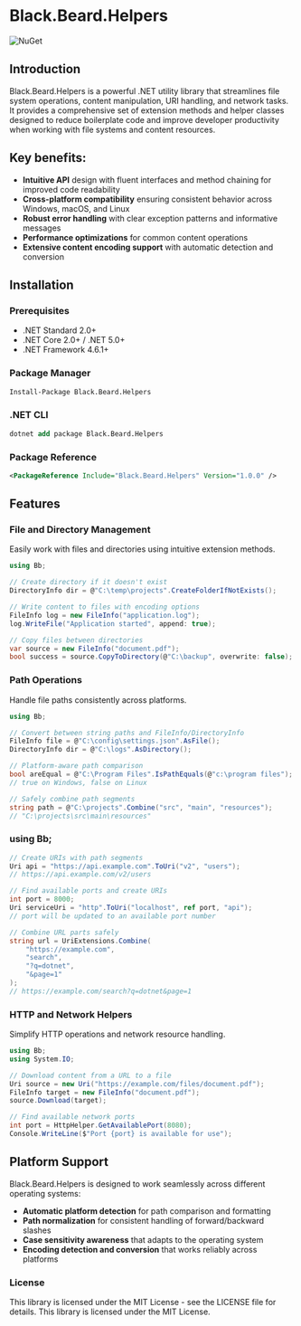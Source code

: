 # Black.Beard.Helpers


![NuGet](https://img.shields.io/nuget/v/Black.Beard.Helpers.svg)

## Introduction
Black.Beard.Helpers is a powerful .NET utility library that streamlines file system operations, content manipulation, URI handling, and network tasks. It provides a comprehensive set of extension methods and helper classes designed to reduce boilerplate code and improve developer productivity when working with file systems and content resources.

## Key benefits:
- **Intuitive API** design with fluent interfaces and method chaining for improved code readability
- **Cross-platform compatibility** ensuring consistent behavior across Windows, macOS, and Linux
- **Robust error handling** with clear exception patterns and informative messages
- **Performance optimizations** for common content operations
- **Extensive content encoding support** with automatic detection and conversion

## Installation

### Prerequisites
- .NET Standard 2.0+
- .NET Core 2.0+ / .NET 5.0+
- .NET Framework 4.6.1+

### Package Manager
```ps
Install-Package Black.Beard.Helpers
```
### .NET CLI
```ps
dotnet add package Black.Beard.Helpers
```

### Package Reference
```xml
<PackageReference Include="Black.Beard.Helpers" Version="1.0.0" />
```

## Features

### File and Directory Management
Easily work with files and directories using intuitive extension methods.
```csharp
using Bb;

// Create directory if it doesn't exist
DirectoryInfo dir = @"C:\temp\projects".CreateFolderIfNotExists();

// Write content to files with encoding options
FileInfo log = new FileInfo("application.log");
log.WriteFile("Application started", append: true);

// Copy files between directories
var source = new FileInfo("document.pdf");
bool success = source.CopyToDirectory(@"C:\backup", overwrite: false);
```


### Path Operations
Handle file paths consistently across platforms.
```csharp
using Bb;

// Convert between string paths and FileInfo/DirectoryInfo
FileInfo file = @"C:\config\settings.json".AsFile();
DirectoryInfo dir = @"C:\logs".AsDirectory();

// Platform-aware path comparison
bool areEqual = @"C:\Program Files".IsPathEquals(@"c:\program files");
// true on Windows, false on Linux

// Safely combine path segments
string path = @"C:\projects".Combine("src", "main", "resources");
// "C:\projects\src\main\resources"
```


### using Bb;
```csharp
// Create URIs with path segments
Uri api = "https://api.example.com".ToUri("v2", "users");
// https://api.example.com/v2/users

// Find available ports and create URIs
int port = 8000;
Uri serviceUri = "http".ToUri("localhost", ref port, "api");
// port will be updated to an available port number

// Combine URL parts safely
string url = UriExtensions.Combine(
    "https://example.com", 
    "search", 
    "?q=dotnet", 
    "&page=1"
);
// https://example.com/search?q=dotnet&page=1

```



### HTTP and Network Helpers
Simplify HTTP operations and network resource handling.
```csharp
using Bb;
using System.IO;

// Download content from a URL to a file
Uri source = new Uri("https://example.com/files/document.pdf");
FileInfo target = new FileInfo("document.pdf");
source.Download(target);

// Find available network ports
int port = HttpHelper.GetAvailablePort(8080);
Console.WriteLine($"Port {port} is available for use");
```


## Platform Support
Black.Beard.Helpers is designed to work seamlessly across different operating systems:

- **Automatic platform detection** for path comparison and formatting
- **Path normalization** for consistent handling of forward/backward slashes
- **Case sensitivity awareness** that adapts to the operating system
- **Encoding detection and conversion** that works reliably across platforms


### License
This library is licensed under the MIT License - see the LICENSE file for details.
This library is licensed under the MIT License.

